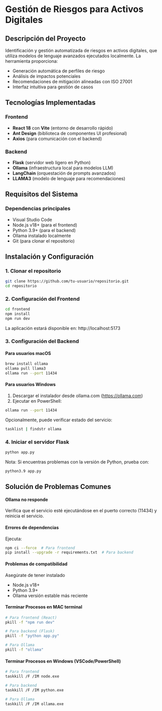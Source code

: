 # Gestión de Riesgos para Activos Digitales

## Descripción del Proyecto
Identificación y gestión automatizada de riesgos en activos digitales, que utiliza modelos de lenguaje avanzados ejecutados localmente. La herramienta proporciona:

- Generación automática de perfiles de riesgo
- Análisis de impactos potenciales
- Recomendaciones de mitigación alineadas con ISO 27001
- Interfaz intuitiva para gestión de casos

## Tecnologías Implementadas

### Frontend
- **React 18** con **Vite** (entorno de desarrollo rápido)
- **Ant Design** (biblioteca de componentes UI profesional)
- **Axios** (para comunicación con el backend)

### Backend
- **Flask** (servidor web ligero en Python)
- **Ollama** (infraestructura local para modelos LLM)
- **LangChain** (orquestación de prompts avanzados)
- **LLAMA3** (modelo de lenguaje para recomendaciones)

## Requisitos del Sistema

### Dependencias principales
- Visual Studio Code
- Node.js v18+ (para el frontend)
- Python 3.9+ (para el backend)
- Ollama instalado localmente
- Git (para clonar el repositorio)

## Instalación y Configuración

### 1. Clonar el repositorio
```bash
git clone https://github.com/tu-usuario/repositorio.git
cd repositorio
```

### 2. Configuración del Frontend
```bash
cd frontend
npm install
npm run dev
```
La aplicación estará disponible en: http://localhost:5173

### 3. Configuración del Backend

#### Para usuarios macOS
```bash
brew install ollama
ollama pull llama3
ollama run --port 11434
```

#### Para usuarios Windows

1. Descargar el instalador desde ollama.com (https://ollama.com)  
2. Ejecutar en PowerShell:

```bash
ollama run --port 11434
```
   Opcionalmente, puede verificar estado del servicio:
```bash
tasklist | findstr ollama
```

### 4. Iniciar el servidor Flask

```bash
python app.py
```
Nota: Si encuentras problemas con la versión de Python, prueba con:
```bash
python3.9 app.py
```

## Solución de Problemas Comunes

#### Ollama no responde

Verifica que el servicio esté ejecutándose en el puerto correcto (11434) y reinicia el servicio.

#### Errores de dependencias

Ejecuta:
```bash
npm ci --force  # Para frontend
pip install --upgrade -r requirements.txt  # Para backend
```

#### Problemas de compatibilidad

Asegúrate de tener instalado
- Node.js v18+
- Python 3.9+
- Ollama versión estable más reciente

#### Terminar Procesos en MAC terminal
```bash
# Para frontend (React)
pkill -f "npm run dev"

# Para backend (Flask)
pkill -f "python app.py"

# Para Ollama
pkill -f "ollama"
```

#### Terminar Procesos en Windows (VSCode/PowerShell)
```bash
# Para frontend
taskkill /F /IM node.exe

# Para backend
taskkill /F /IM python.exe

# Para Ollama
taskkill /F /IM ollama.exe
```


